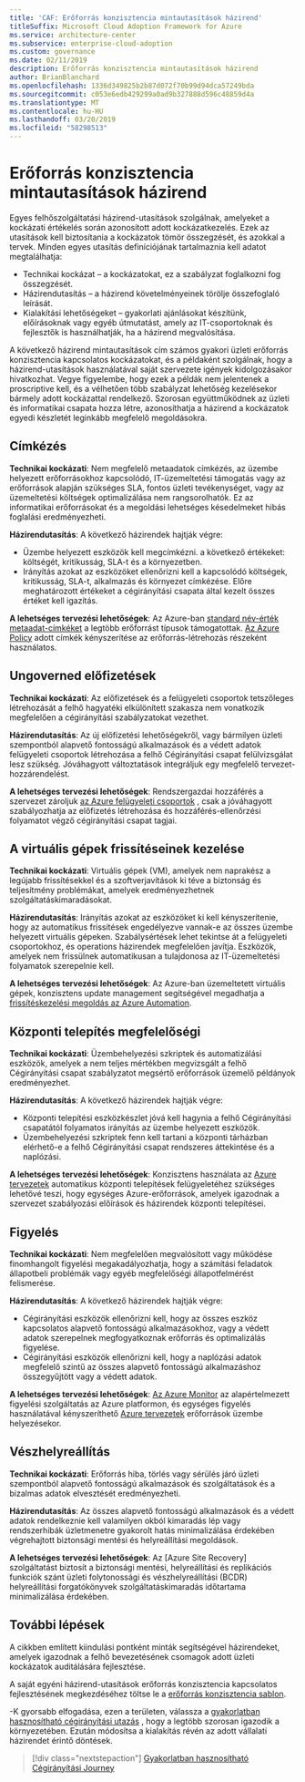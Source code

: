 ```yaml
---
title: 'CAF: Erőforrás konzisztencia mintautasítások házirend'
titleSuffix: Microsoft Cloud Adoption Framework for Azure
ms.service: architecture-center
ms.subservice: enterprise-cloud-adoption
ms.custom: governance
ms.date: 02/11/2019
description: Erőforrás konzisztencia mintautasítások házirend
author: BrianBlanchard
ms.openlocfilehash: 1336d349825b2b87d072f70b99d94dca57249bda
ms.sourcegitcommit: c053e6edb429299a0ad9b327888d596c48859d4a
ms.translationtype: MT
ms.contentlocale: hu-HU
ms.lasthandoff: 03/20/2019
ms.locfileid: "58298513"
---
```

# <a name="resource-consistency-sample-policy-statements"></a>Erőforrás konzisztencia mintautasítások házirend

Egyes felhőszolgáltatási házirend-utasítások szolgálnak, amelyeket a kockázati értékelés során azonosított adott kockázatkezelés. Ezek az utasítások kell biztosítania a kockázatok tömör összegzését, és azokkal a tervek. Minden egyes utasítás definíciójának tartalmaznia kell adatot megtalálhatja:

- Technikai kockázat – a kockázatokat, ez a szabályzat foglalkozni fog összegzését.
- Házirendutasítás – a házirend követelményeinek törölje összefoglaló leírását.
- Kialakítási lehetőségeket – gyakorlati ajánlásokat készítünk, előírásoknak vagy egyéb útmutatást, amely az IT-csoportoknak és fejlesztők is használhatják, ha a házirend megvalósítása.

A következő házirend mintautasítások cím számos gyakori üzleti erőforrás konzisztencia kapcsolatos kockázatokat, és a példaként szolgálnak, hogy a házirend-utasítások használatával saját szervezete igények kidolgozásakor hivatkozhat. Vegye figyelembe, hogy ezek a példák nem jelentenek a proscriptive kell, és a vélhetően több szabályzat lehetőség kezelésekor bármely adott kockázattal rendelkező. Szorosan együttműködnek az üzleti és informatikai csapata hozza létre, azonosíthatja a házirend a kockázatok egyedi készletét leginkább megfelelő megoldásokra.

## <a name="tagging"></a>Címkézés

**Technikai kockázati**: Nem megfelelő metaadatok címkézés, az üzembe helyezett erőforrásokhoz kapcsolódó, IT-üzemeltetési támogatás vagy az erőforrások alapján szükséges SLA, fontos üzleti tevékenységet, vagy az üzemeltetési költségek optimalizálása nem rangsorolhatók. Ez az informatikai erőforrásokat és a megoldási lehetséges késedelmeket hibás foglalási eredményezheti.

**Házirendutasítás**: A következő házirendek hajtják végre:

- Üzembe helyezett eszközök kell megcímkézni. a következő értékeket: költségét, kritikusság, SLA-t és a környezetben.
- Irányítás azokat az eszközöket ellenőrizni kell a kapcsolódó költségek, kritikusság, SLA-t, alkalmazás és környezet címkézése. Előre meghatározott értékeket a cégirányítási csapata által kezelt összes értéket kell igazítás.

**A lehetséges tervezési lehetőségek**: Az Azure-ban [standard név-érték metaadat-címkéket](/azure/azure-resource-manager/resource-group-using-tags) a legtöbb erőforrást típusok támogatottak. [Az Azure Policy](/azure/governance/policy/overview) adott címkék kényszerítése az erőforrás-létrehozás részeként használatos.

## <a name="ungoverned-subscriptions"></a>Ungoverned előfizetések

**Technikai kockázati**: Az előfizetések és a felügyeleti csoportok tetszőleges létrehozását a felhő hagyatéki elkülönített szakasza nem vonatkozik megfelelően a cégirányítási szabályzatokat vezethet.

**Házirendutasítás**: Az új előfizetési lehetőségekről, vagy bármilyen üzleti szempontból alapvető fontosságú alkalmazások és a védett adatok felügyeleti csoportok létrehozása a felhő Cégirányítási csapat felülvizsgálat lesz szükség. Jóváhagyott változtatások integráljuk egy megfelelő tervezet-hozzárendelést.

**A lehetséges tervezési lehetőségek**: Rendszergazdai hozzáférés a szervezet zároljuk [az Azure felügyeleti csoportok](/azure/governance/management-groups/) , csak a jóváhagyott szabályozhatja az előfizetés létrehozása és hozzáférés-ellenőrzési folyamatot végző cégirányítási csapat tagjai.

## <a name="manage-updates-to-virtual-machines"></a>A virtuális gépek frissítéseinek kezelése

**Technikai kockázati**: Virtuális gépek (VM), amelyek nem naprakész a legújabb frissítésekkel és a szoftverjavítások ki téve a biztonság és teljesítmény problémákat, amelyek eredményezhetnek szolgáltatáskimaradásokat.

**Házirendutasítás**: Irányítás azokat az eszközöket ki kell kényszerítenie, hogy az automatikus frissítések engedélyezve vannak-e az összes üzembe helyezett virtuális gépeken. Szabálysértések lehet tekintse át a felügyeleti csoportokhoz, és operations házirendek megfelelően javítja. Eszközök, amelyek nem frissülnek automatikusan a tulajdonosa az IT-üzemeltetési folyamatok szerepelnie kell.

**A lehetséges tervezési lehetőségek**: Az Azure-ban üzemeltetett virtuális gépek, konzisztens update management segítségével megadhatja a [frissítéskezelési megoldás az Azure Automation](/azure/automation/automation-update-management).

## <a name="deployment-compliance"></a>Központi telepítés megfelelőségi

**Technikai kockázati**: Üzembehelyezési szkriptek és automatizálási eszközök, amelyek a nem teljes mértékben megvizsgált a felhő Cégirányítási csapat szabályzatot megsértő erőforrások üzemelő példányok eredményezhet.

**Házirendutasítás**: A következő házirendek hajtják végre:

- Központi telepítési eszközkészlet jóvá kell hagynia a felhő Cégirányítási csapatától folyamatos irányítás az üzembe helyezett eszközök.
- Üzembehelyezési szkriptek fenn kell tartani a központi tárházban elérhető-e a felhő Cégirányítási csapat rendszeres áttekintése és a naplózási.

**A lehetséges tervezési lehetőségek**: Konzisztens használata az [Azure tervezetek](/azure/governance/blueprints/) automatikus központi telepítések felügyeletéhez szükséges lehetővé teszi, hogy egységes Azure-erőforrások, amelyek igazodnak a szervezet szabályozási előírások és házirendek központi telepítései.

## <a name="monitoring"></a>Figyelés

**Technikai kockázati**: Nem megfelelően megvalósított vagy működése finomhangolt figyelési megakadályozhatja, hogy a számítási feladatok állapotbeli problémák vagy egyéb megfelelőségi állapotfelmérést felismerése.

**Házirendutasítás**: A következő házirendek hajtják végre:

- Cégirányítási eszközök ellenőrizni kell, hogy az összes eszköz kapcsolatos alapvető fontosságú alkalmazásokhoz, vagy a védett adatok szerepelnek megfogyatkoznak erőforrás és optimalizálás figyelése.
- Cégirányítási eszközök ellenőrizni kell, hogy a naplózási adatok megfelelő szintű az összes alapvető fontosságú alkalmazáshoz összegyűjtött vagy a védett adatok.

**A lehetséges tervezési lehetőségek**: [Az Azure Monitor](/azure/azure-monitor/overview) az alapértelmezett figyelési szolgáltatás az Azure platformon, és egységes figyelés használatával kényszeríthető [Azure tervezetek](/azure/governance/blueprints/) erőforrások üzembe helyezésekor.

## <a name="disaster-recovery"></a>Vészhelyreállítás

**Technikai kockázati**: Erőforrás hiba, törlés vagy sérülés járó üzleti szempontból alapvető fontosságú alkalmazások és szolgáltatások és a bizalmas adatok elvesztését eredményezheti.

**Házirendutasítás**: Az összes alapvető fontosságú alkalmazások és a védett adatok rendelkeznie kell valamilyen okból kimaradás lép vagy rendszerhibák üzletmenetre gyakorolt hatás minimalizálása érdekében végrehajtott biztonsági mentési és helyreállítási megoldások.

**A lehetséges tervezési lehetőségek**: Az [Azure Site Recovery] szolgáltatást biztosít a biztonsági mentési, helyreállítási és replikációs funkciók szánt üzleti folytonossági és vészhelyreállítási (BCDR) helyreállítási forgatókönyvek szolgáltatáskimaradás időtartama minimalizálása érdekében.

## <a name="next-steps"></a>További lépések

A cikkben említett kiindulási pontként minták segítségével házirendeket, amelyek igazodnak a felhő bevezetésének csomagok adott üzleti kockázatok auditálására fejlesztése.

A saját egyéni házirend-utasítások erőforrás konzisztencia kapcsolatos fejlesztésének megkezdéséhez töltse le a [erőforrás konzisztencia sablon](template.md).

-K gyorsabb elfogadása, ezen a területen, válassza a [gyakorlatban hasznosítható cégirányítási utazás](../journeys/overview.md) , hogy a legtöbb szorosan igazodik a környezetében. Ezután módosítsa a kialakítás révén az adott vállalati házirendet érintő döntések.

> [!div class="nextstepaction"]
> [Gyakorlatban hasznosítható Cégirányítási Journey](../journeys/overview.md)
